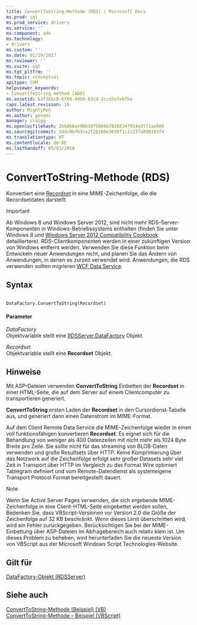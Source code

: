 ```yaml
---
title: ConvertToString-Methode (RDS) | Microsoft Docs
ms.prod: sql
ms.prod_service: drivers
ms.service: ''
ms.component: ado
ms.technology:
- drivers
ms.custom: ''
ms.date: 01/19/2017
ms.reviewer: ''
ms.suite: sql
ms.tgt_pltfrm: ''
ms.topic: conceptual
apitype: COM
helpviewer_keywords:
- ConvertToString method [ADO]
ms.assetid: b3f36bc8-6f69-49b0-83cd-2ccd3afebfbe
caps.latest.revision: 16
author: MightyPen
ms.author: genemi
manager: craigg
ms.openlocfilehash: 2b6866ee98b3d75006678265347914a3f71aa908
ms.sourcegitcommit: 2ddc0bfb3ce2f2b160e3638f1c2c237a898263f4
ms.translationtype: HT
ms.contentlocale: de-DE
ms.lasthandoff: 05/03/2018
---
```

# <a name="converttostring-method-rds"></a>ConvertToString-Methode (RDS)
Konvertiert eine [Recordset](../../../ado/reference/ado-api/recordset-object-ado.md) in eine MIME-Zeichenfolge, die die Recordsetdaten darstellt.  
  
> [!IMPORTANT]
>  Ab Windows 8 und Windows Server 2012, sind nicht mehr RDS-Server-Komponenten in Windows-Betriebssystems enthalten (finden Sie unter Windows 8 und [Windows Server 2012 Compatibility Cookbook](https://www.microsoft.com/en-us/download/details.aspx?id=27416) detailliertere). RDS-Clientkomponenten werden in einer zukünftigen Version von Windows entfernt werden. Verwenden Sie diese Funktion beim Entwickeln neuer Anwendungen nicht, und planen Sie das Ändern von Anwendungen, in denen es zurzeit verwendet wird. Anwendungen, die RDS verwenden sollten migrieren [WCF Data Service](http://go.microsoft.com/fwlink/?LinkId=199565).  
  
## <a name="syntax"></a>Syntax  
  
```  
  
DataFactory.ConvertToString(Recordset)  
```  
  
#### <a name="parameters"></a>Parameter  
 *DataFactory*  
 Objektvariable stellt eine [RDSServer.DataFactory](../../../ado/reference/rds-api/datafactory-object-rdsserver.md) Objekt.  
  
 *Recordset*  
 Objektvariable stellt eine **Recordset** Objekt.  
  
## <a name="remarks"></a>Hinweise  
 Mit ASP-Dateien verwenden **ConvertToString** Einbetten der **Recordset** in einer HTML-Seite, die auf dem Server auf einem Clientcomputer zu transportieren generiert.  
  
 **ConvertToString** ersten Laden der **Recordset** in den Cursordienst-Tabelle aus, und generiert dann einen Datenstrom im MIME-Format.  
  
 Auf dem Client Remote Data Service die MIME-Zeichenfolge wieder in einen voll funktionsfähigen konvertieren **Recordset**. Es eignet sich für die Behandlung von weniger als 400 Datenzeilen mit nicht mehr als 1024 Byte Breite pro Zeile. Sie sollte nicht für das streaming von BLOB-Daten verwenden und große Resultsets über HTTP. Keine Komprimierung über das Netzwerk auf die Zeichenfolge erfolgt sehr großer Datasets sehr viel Zeit in Transport über HTTP im Vergleich zu das Format Wire optimiert Tablegram definiert und vom Remote-Datendienst als systemeigene Transport Protocol Format bereitgestellt dauert.  
  
> [!NOTE]
>  Wenn Sie Active Server Pages verwenden, die sich ergebende MIME-Zeichenfolge in eine Client-HTML-Seite eingebettet werden sollen, Bedenken Sie, dass VBScript-Versionen vor Version 2.0 die Größe der Zeichenfolge auf 32 KB beschränkt. Wenn dieses Limit überschritten wird, wird ein Fehler zurückgegeben. Berücksichtigen Sie bei der MIME-Einbettung über ASP-Dateien im Abfragebereich auch relativ klein ist. Um dieses Problem zu beheben, wird herunterladen Sie die neueste Version von VBScript aus der Microsoft Windows Script Technologies-Website.  
  
## <a name="applies-to"></a>Gilt für  
 [DataFactory-Objekt (RDSServer)](../../../ado/reference/rds-api/datafactory-object-rdsserver.md)  
  
## <a name="see-also"></a>Siehe auch  
 [ConvertToString-Methode (Beispiel) (VB)](../../../ado/reference/ado-api/converttostring-method-example-vb.md)   
 [ConvertToString-Methode – Beispiel (VBScript)](../../../ado/reference/rds-api/converttostring-method-example-vbscript.md)



